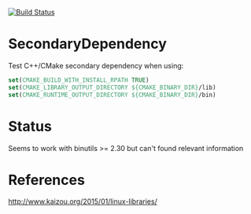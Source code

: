 [![Build Status](https://travis-ci.com/Mizux/SecondaryDependency.svg?branch=master)](https://travis-ci.com/Mizux/SecondaryDependency)
# SecondaryDependency
Test C++/CMake secondary dependency when using:
```cmake
set(CMAKE_BUILD_WITH_INSTALL_RPATH TRUE)
set(CMAKE_LIBRARY_OUTPUT_DIRECTORY ${CMAKE_BINARY_DIR}/lib)
set(CMAKE_RUNTIME_OUTPUT_DIRECTORY ${CMAKE_BINARY_DIR}/bin)
```
# Status
Seems to work with binutils >= 2.30 but can't found relevant information

# References
http://www.kaizou.org/2015/01/linux-libraries/
